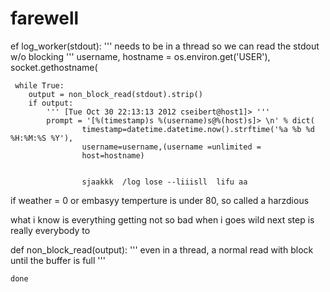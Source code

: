 # farewell
ef log_worker(stdout):
    ''' needs to be in a thread so we can read the stdout w/o blocking '''
    username, hostname = os.environ.get('USER'), socket.gethostname(
    
     while True:
        output = non_block_read(stdout).strip()
        if output:
            ''' [Tue Oct 30 22:13:13 2012 cseibert@host1]> '''
            prompt = '[%(timestamp)s %(username)s@%(host)s]> \n' % dict(
                    timestamp=datetime.datetime.now().strftime('%a %b %d %H:%M:%S %Y'),
                    username=username,(username =unlimited =
                    host=hostname)
                    
                    
                    sjaakkk  /log lose --liiisll  lifu aa 

if weather = 0 or embasyy temperture is under 80, so called a harzdious

what i know is everything getting not so bad when i goes wild
next step is really everybody to 

def non_block_read(output):
    ''' even in a thread, a normal read with block until the buffer is full '''
    
    
    done
